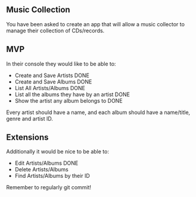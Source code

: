 ## Music Collection

You have been asked to create an app that will allow a music collector to manage their collection of CDs/records.

## MVP

In their console they would like to be able to:

* Create and Save Artists DONE
* Create and Save Albums DONE
* List All Artists/Albums DONE
* List all the albums they have by an artist DONE
* Show the artist any album belongs to DONE

Every artist should have a name, and each album should have a name/title, genre and artist ID.

## Extensions

Additionally it would be nice to be able to:

* Edit Artists/Albums DONE
* Delete Artists/Albums
* Find Artists/Albums by their ID

Remember to regularly git commit!
